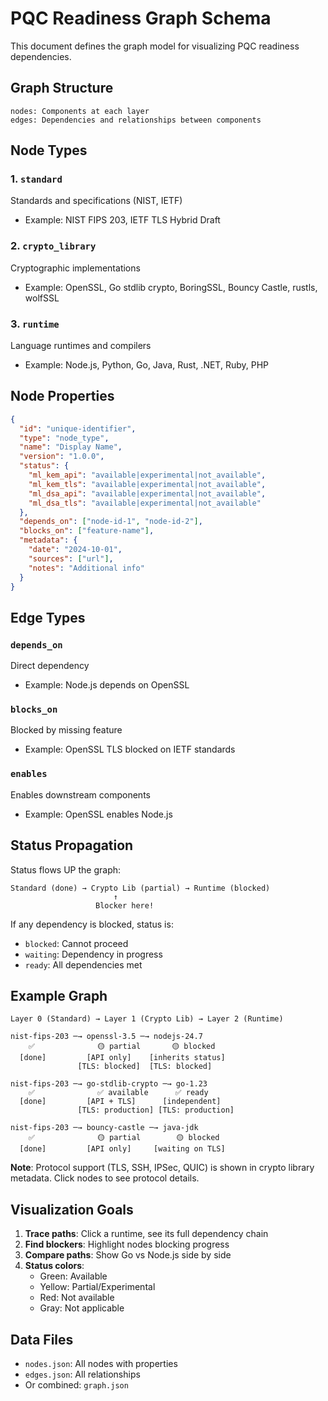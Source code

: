 # PQC Readiness Graph Schema

This document defines the graph model for visualizing PQC readiness dependencies.

## Graph Structure

```
nodes: Components at each layer
edges: Dependencies and relationships between components
```

## Node Types

### 1. `standard`

Standards and specifications (NIST, IETF)

- Example: NIST FIPS 203, IETF TLS Hybrid Draft

### 2. `crypto_library`

Cryptographic implementations

- Example: OpenSSL, Go stdlib crypto, BoringSSL, Bouncy Castle, rustls, wolfSSL

### 3. `runtime`

Language runtimes and compilers

- Example: Node.js, Python, Go, Java, Rust, .NET, Ruby, PHP

## Node Properties

```json
{
  "id": "unique-identifier",
  "type": "node_type",
  "name": "Display Name",
  "version": "1.0.0",
  "status": {
    "ml_kem_api": "available|experimental|not_available",
    "ml_kem_tls": "available|experimental|not_available",
    "ml_dsa_api": "available|experimental|not_available",
    "ml_dsa_tls": "available|experimental|not_available"
  },
  "depends_on": ["node-id-1", "node-id-2"],
  "blocks_on": ["feature-name"],
  "metadata": {
    "date": "2024-10-01",
    "sources": ["url"],
    "notes": "Additional info"
  }
}
```

## Edge Types

### `depends_on`

Direct dependency

- Example: Node.js depends on OpenSSL

### `blocks_on`

Blocked by missing feature

- Example: OpenSSL TLS blocked on IETF standards

### `enables`

Enables downstream components

- Example: OpenSSL enables Node.js

## Status Propagation

Status flows UP the graph:

```
Standard (done) → Crypto Lib (partial) → Runtime (blocked)
                       ↑
                   Blocker here!
```

If any dependency is blocked, status is:

- `blocked`: Cannot proceed
- `waiting`: Dependency in progress
- `ready`: All dependencies met

## Example Graph

```
Layer 0 (Standard) → Layer 1 (Crypto Lib) → Layer 2 (Runtime)

nist-fips-203 ─→ openssl-3.5 ─→ nodejs-24.7
    ✅              🟡 partial       🟡 blocked
  [done]         [API only]    [inherits status]
               [TLS: blocked]  [TLS: blocked]

nist-fips-203 ─→ go-stdlib-crypto ─→ go-1.23
    ✅              ✅ available      ✅ ready
  [done]         [API + TLS]      [independent]
               [TLS: production] [TLS: production]

nist-fips-203 ─→ bouncy-castle ─→ java-jdk
    ✅              🟡 partial        🟡 blocked
  [done]         [API only]     [waiting on TLS]
```

**Note**: Protocol support (TLS, SSH, IPSec, QUIC) is shown in crypto library metadata. Click nodes to see protocol details.

## Visualization Goals

1. **Trace paths**: Click a runtime, see its full dependency chain
2. **Find blockers**: Highlight nodes blocking progress
3. **Compare paths**: Show Go vs Node.js side by side
4. **Status colors**:
   - Green: Available
   - Yellow: Partial/Experimental
   - Red: Not available
   - Gray: Not applicable

## Data Files

- `nodes.json`: All nodes with properties
- `edges.json`: All relationships
- Or combined: `graph.json`

